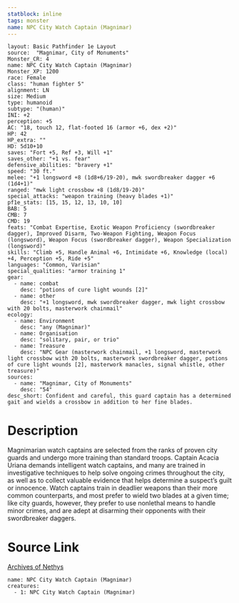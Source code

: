 ```yaml
---
statblock: inline
tags: monster
name: NPC City Watch Captain (Magnimar)
---
```

```statblock
layout: Basic Pathfinder 1e Layout
source:  "Magnimar, City of Monuments"
Monster_CR: 4
name: NPC City Watch Captain (Magnimar)
Monster_XP: 1200
race: Female
class: "human fighter 5"
alignment: LN
size: Medium
type: humanoid
subtype: "(human)"
INI: +2
perception: +5
AC: "18, touch 12, flat-footed 16 (armor +6, dex +2)"
HP: 42
HP_extra: ""
HD: 5d10+10
saves: "Fort +5, Ref +3, Will +1"
saves_other: "+1 vs. fear"
defensive_abilities: "bravery +1"
speed: "30 ft."
melee: "+1 longsword +8 (1d8+6/19-20), mwk swordbreaker dagger +6 (1d4+1)"
ranged: "mwk light crossbow +8 (1d8/19-20)"
special_attacks: "weapon training (heavy blades +1)"
pf1e_stats: [15, 15, 12, 13, 10, 10]
BAB: 5
CMB: 7
CMD: 19
feats: "Combat Expertise, Exotic Weapon Proficiency (swordbreaker dagger), Improved Disarm, Two-Weapon Fighting, Weapon Focus (longsword), Weapon Focus (swordbreaker dagger), Weapon Specialization (longsword)"
skills: "Climb +5, Handle Animal +6, Intimidate +6, Knowledge (local) +4, Perception +5, Ride +5"
languages: "Common, Varisian"
special_qualities: "armor training 1"
gear:
  - name: combat
    desc: "potions of cure light wounds [2]"
  - name: other
    desc: "+1 longsword, mwk swordbreaker dagger, mwk light crossbow with 20 bolts, masterwork chainmail"
ecology:
  - name: Environment
    desc: "any (Magnimar)"
  - name: Organisation
    desc: "solitary, pair, or trio"
  - name: Treasure
    desc: "NPC Gear (masterwork chainmail, +1 longsword, masterwork light crossbow with 20 bolts, masterwork swordbreaker dagger, potions of cure light wounds [2], masterwork manacles, signal whistle, other treasure)"
sources:
  - name: "Magnimar, City of Monuments"
    desc: "54"
desc_short: Confident and careful, this guard captain has a determined gait and wields a crossbow in addition to her fine blades.
```
# Description
Magnimarian watch captains are selected from the ranks of proven city guards and undergo more training than standard troops. Captain Acacia Uriana demands intelligent watch captains, and many are trained in investigative techniques to help solve ongoing crimes throughout the city, as well as to collect valuable evidence that helps determine a suspect’s guilt or innocence. Watch captains train in deadlier weapons than their more common counterparts, and most prefer to wield two blades at a given time; like city guards, however, they prefer to use nonlethal means to handle minor crimes, and are adept at disarming their opponents with their swordbreaker daggers.
# Source Link
[Archives of Nethys](https://aonprd.com/NPCDisplay.aspx?ItemName=City%20Watch%20Captain%20(Magnimar))
```encounter-table
name: NPC City Watch Captain (Magnimar)
creatures:
  - 1: NPC City Watch Captain (Magnimar)
```
